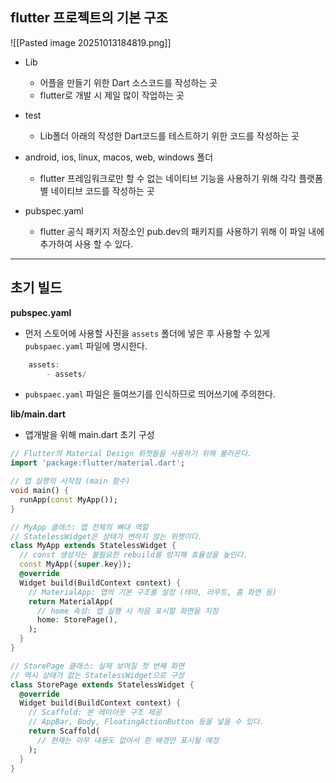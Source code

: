 
## flutter 프로젝트의 기본 구조

![[Pasted image 20251013184819.png]]

- Lib
	- 어플을 만들기 위한 Dart 소스코드를 작성하는 곳
	- flutter로 개발 시 제일 많이 작업하는 곳

- test
	- Lib폴더 아래의 작성한 Dart코드를 테스트하기 위한 코드를 작성하는 곳

- android, ios, linux, macos, web, windows 폴더
	- flutter 프레임워크로만 할 수 없는 네이티브 기능을 사용하기 위해 각각 플랫폼 별 네이티브 코드를 작성하는 곳
- pubspec.yaml
	- flutter 공식 패키지 저장소인 pub.dev의 패키지를 사용하기 위해 이 파일 내에 추가하여 사용 할 수 있다.

---
## 초기 빌드

**pubspec.yaml**

- 먼저 스토어에 사용할 사진을 `assets` 폴더에 넣은 후 사용할 수 있게 `pubspaec.yaml` 파일에 명시한다.
```dart
	assets:
		- assets/
```
- `pubspaec.yaml` 파일은 들여쓰기를 인식하므로 띄어쓰기에 주의한다.


**lib/main.dart**
- 앱개발을 위해 main.dart 초기 구성
```dart
// Flutter의 Material Design 위젯들을 사용하기 위해 불러온다.
import 'package:flutter/material.dart';

// 앱 실행의 시작점 (main 함수)
void main() {
  runApp(const MyApp());
}

// MyApp 클래스: 앱 전체의 뼈대 역할
// StatelessWidget은 상태가 변하지 않는 위젯이다.
class MyApp extends StatelessWidget {
  // const 생성자는 불필요한 rebuild를 방지해 효율성을 높인다.
  const MyApp({super.key});
  @override
  Widget build(BuildContext context) {
    // MaterialApp: 앱의 기본 구조를 설정 (테마, 라우트, 홈 화면 등)
    return MaterialApp(
      // home 속성: 앱 실행 시 처음 표시할 화면을 지정
      home: StorePage(),
    );
  }
}

// StorePage 클래스: 실제 보여질 첫 번째 화면
// 역시 상태가 없는 StatelessWidget으로 구성
class StorePage extends StatelessWidget {
  @override
  Widget build(BuildContext context) {
    // Scaffold: 본 레이아웃 구조 제공
    // AppBar, Body, FloatingActionButton 등을 넣을 수 있다.
    return Scaffold(
      // 현재는 아무 내용도 없어서 흰 배경만 표시될 예정
    );
  }
}
```


